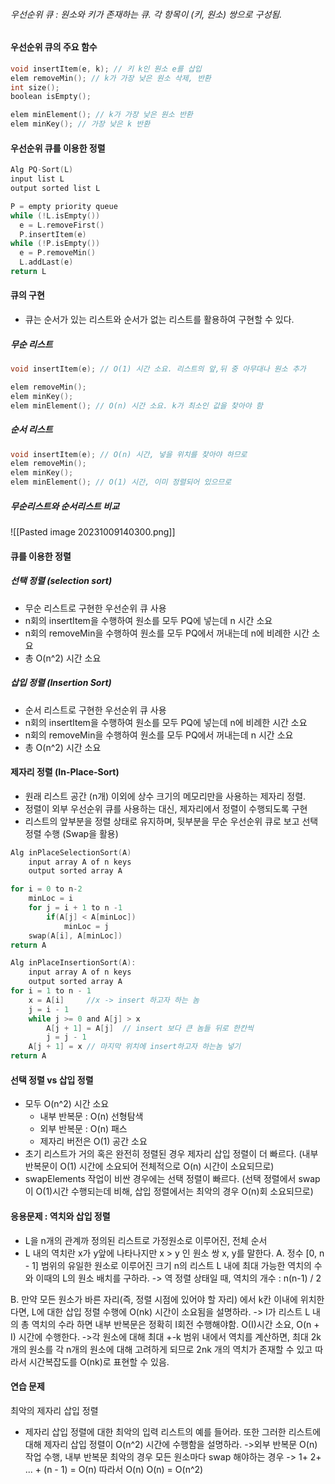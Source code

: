 ###### 우선순위 큐 : 원소와 키가 존재하는 큐. 각 항목이 (키, 원소) 쌍으로 구성됨.
#### 우선순위 큐의 주요 함수
```c
void insertItem(e, k); // 키 k인 원소 e를 삽입
elem removeMin(); // k가 가장 낮은 원소 삭제, 반환
int size();
boolean isEmpty();

elem minElement(); // k가 가장 낮은 원소 반환
elem minKey(); // 가장 낮은 k 반환
```
#### 우선순위 큐를 이용한 정렬
```c
Alg PQ-Sort(L)
input list L
output sorted list L

P = empty priority queue
while (!L.isEmpty())
  e = L.removeFirst()
  P.insertItem(e)
while (!P.isEmpty())
  e = P.removeMin()
  L.addLast(e)
return L
```
#### 큐의 구현
- 큐는 순서가 있는 리스트와 순서가 없는 리스트를 활용하여 구현할 수 있다.
##### 무순 리스트
```c
void insertItem(e); // O(1) 시간 소요. 리스트의 앞,뒤 중 아무대나 원소 추가

elem removeMin();
elem minKey();
elem minElement(); // O(n) 시간 소요. k가 최소인 값을 찾아야 함
```
##### 순서 리스트
```c
void insertItem(e); // O(n) 시간, 넣을 위치를 찾아야 하므로
elem removeMin();
elem minKey();
elem minElement(); // O(1) 시간, 이미 정렬되어 있으므로
```
##### 무순리스트와 순서리스트 비교
![[Pasted image 20231009140300.png]]
#### 큐를 이용한 정렬
##### 선택 정렬 (selection sort)
- 무순 리스트로 구현한 우선순위 큐 사용
 - n회의 insertItem을 수행하여 원소를 모두 PQ에 넣는데 n 시간 소요
- n회의 removeMin을 수행하여 원소를 모두 PQ에서 꺼내는데 n에 비례한 시간 소요
- 총 O(n^2) 시간 소요
##### 삽입 정렬 (Insertion Sort)
- 순서 리스트로 구현한 우선순위 큐 사용
- n회의 insertItem을 수행하여 원소를 모두 PQ에 넣는데 n에 비례한 시간 소요
- n회의 removeMin을 수행하여 원소를 모두 PQ에서 꺼내는데 n 시간 소요
- 총 O(n^2) 시간 소요
#### 제자리 정렬 (In-Place-Sort)
- 원래 리스트 공간 (n개) 이외에 상수 크기의 메모리만을 사용하는 제자리 정렬.  
- 정렬이 외부 우선순위 큐를 사용하는 대신, 제자리에서 정렬이 수행되도록 구현
- 리스트의 앞부분을 정렬 상태로 유지하며, 뒷부분을 무순 우선순위 큐로 보고 선택 정렬 수행 (Swap을 활용)
```c
Alg inPlaceSelectionSort(A)
	input array A of n keys
	output sorted array A

for i = 0 to n-2
	minLoc = i
	for j = i + 1 to n -1
		if(A[j] < A[minLoc])
			minLoc = j
	swap(A[i], A[minLoc])
return A
```
```c
Alg inPlaceInsertionSort(A):
	input array A of n keys
	output sorted array A
for i = 1 to n - 1
	x = A[i]     //x -> insert 하고자 하는 놈
	j = i - 1
	while j >= 0 and A[j] > x
		A[j + 1] = A[j]  // insert 보다 큰 놈들 뒤로 한칸씩
		j = j - 1
	A[j + 1] = x // 마지막 위치에 insert하고자 하는놈 넣기
return A
```
#### 선택 정렬 vs 삽입 정렬
- 모두 O(n^2) 시간 소요
	- 내부 반복문 : O(n) 선형탐색
	- 외부 반복문 : O(n) 패스
	- 제자리 버전은 O(1) 공간 소요
- 초기 리스트가 거의 혹은 완전히 정렬된 경우 제자리 삽입 정렬이 더 빠르다. (내부 반복문이 O(1) 시간에 소요되어 전체적으로 O(n) 시간이 소요되므로)
- swapElements 작업이 비싼 경우에는 선택 정렬이 빠르다. (선택 정렬에서 swap이 O(1)시간 수행되는데 비해, 삽입 정렬에서는 최악의 경우 O(n)회 소요되므로)
#### 응용문제 : 역치와 삽입 정렬
- L을 n개의 관계까 정의된 리스트로 가정원소로 이루어진, 전체 순서
- L 내의 역치란 x가 y앞에 나타나지만 x > y 인 원소 쌍 x, y를 말한다.
A. 정수 [0, n - 1] 범위의 유일한 원소로 이루어진 크기 n의 리스트 L 내에 최대 가능한 역치의 수와 이때의 L의 원소 배치를 구하라.
-> 역 정렬 상태일 때, 역치의 개수 : n(n-1) / 2

B. 만약 모든 원소가 바른 자리(즉, 정렬 시점에 있어야 할 자리) 에서 k칸 이내에 위치한다면, L에 대한 삽입 정렬 수행에 O(nk) 시간이 소요됨을 설명하라.
-> I가 리스트 L 내의 총 역치의 수라 하면 내부 반복문은 정확히 I회전 수행해야함. O(I)시간 소요, O(n + I) 시간에 수행한다.
->각 원소에 대해 최대 +-k 범위 내에서 역치를 계산하면, 최대 2k개의 원소를 각 n개의 원소에 대해 고려하게 되므로 2nk 개의 역치가 존재할 수 있고 따라서 시간복잡도를 O(nk)로 표현할 수 있음.
#### 연습 문제
최악의 제자리 삽입 정렬
- 제자리 삽입 정렬에 대한 최악의 입력 리스트의 예를 들어라. 또한 그러한 리스트에 대해 제자리 삽입 정렬이 O(n^2) 시간에 수행함을 설명하라.
->외부 반복문 O(n) 작업 수행, 내부 반복문 최악의 경우 모든 원소마다 swap 해야하는 경우 -> 1+ 2+ ... + (n - 1) = O(n)
따라서 O(n) O(n)  = O(n^2)